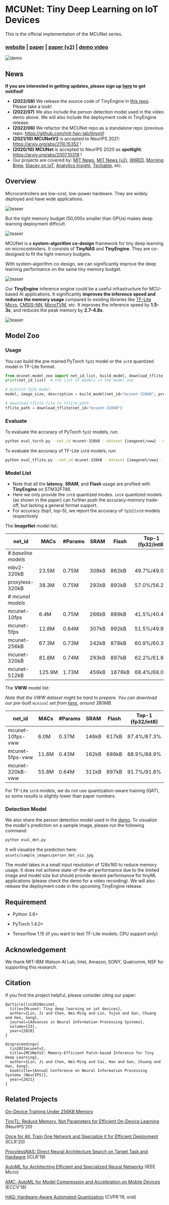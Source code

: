 # MCUNet: Tiny Deep Learning on IoT Devices 

This is the official implementation of the MCUNet series.

###  [website](http://mcunet.mit.edu/) | [paper](https://arxiv.org/abs/2007.10319) | [paper (v2)](https://arxiv.org/abs/2110.15352) | [demo video](https://www.youtube.com/watch?v=F4XKn0iDfxg)

![demo](assets/figures/mcunet_demo.gif)

## News

**If you are interested in getting updates, please sign up [here](https://forms.gle/UW1uUmnfk1k6UJPPA) to get notified!**

- **(2022/08)** We release the source code of TinyEngine in [this repo](https://github.com/mit-han-lab/tinyengine). Please take a look!
- **(2022/07)** We also include the person detection model used in the video demo above. We will also include the deployment code in TinyEngine release. 
- **(2022/06)** We refactor the MCUNet repo as a standalone repo (previous repo: https://github.com/mit-han-lab/tinyml)
- **(2021/10)** **MCUNetV2** is accepted to NeurIPS 2021: https://arxiv.org/abs/2110.15352 !
- **(2020/10)** **MCUNet** is accepted to NeurIPS 2020 as **spotlight**: https://arxiv.org/abs/2007.10319 !
- Our projects are covered by: [MIT News](https://news.mit.edu/2020/iot-deep-learning-1113), [MIT News (v2)](https://news.mit.edu/2021/tiny-machine-learning-design-alleviates-bottleneck-memory-usage-iot-devices-1208), [WIRED](https://www.wired.com/story/ai-algorithms-slimming-fit-fridge/), [Morning Brew](https://www.morningbrew.com/emerging-tech/stories/2020/12/07/researchers-figured-fit-ai-ever-onto-internet-things-microchips), [Stacey on IoT](https://staceyoniot.com/researchers-take-a-3-pronged-approach-to-edge-ai/), [Analytics Insight](https://www.analyticsinsight.net/amalgamating-ml-and-iot-in-smart-home-devices/), [Techable](https://techable.jp/archives/142462), etc.


## Overview

Microcontrollers are low-cost, low-power hardware. They are widely deployed and have wide applications.

![teaser](assets/figures/applications.png)

But the tight memory budget (50,000x smaller than GPUs) makes deep learning deployment difficult.

![teaser](assets/figures/memory_size.png)

MCUNet is a **system-algorithm co-design** framework for tiny deep learning on microcontrollers. It consists of **TinyNAS** and **TinyEngine**. They are co-designed to fit the tight memory budgets.

With system-algorithm co-design, we can significantly improve the deep learning performance on the same tiny memory budget.

![teaser](assets/figures/overview.png)

Our **TinyEngine** inference engine could be a useful infrastructure for MCU-based AI applications. It significantly **improves the inference speed and reduces the memory usage** compared to existing libraries like [TF-Lite Micro](https://www.tensorflow.org/lite/microcontrollers), [CMSIS-NN](https://arxiv.org/abs/1801.06601), [MicroTVM](https://tvm.apache.org/2020/06/04/tinyml-how-tvm-is-taming-tiny), etc. It improves the inference speed by **1.5-3x**, and reduces the peak memory by **2.7-4.8x**.

![teaser](assets/figures/latency_mem.png)



## Model Zoo

### Usage

You can build the pre-trained PyTorch `fp32` model or the `int8` quantized model in TF-Lite format.

```python
from mcunet.model_zoo import net_id_list, build_model, download_tflite
print(net_id_list)  # the list of models in the model zoo

# pytorch fp32 model
model, image_size, description = build_model(net_id="mcunet-320kB", pretrained=True)  # you can replace net_id with any other option from net_id_list

# download tflite file to tflite_path
tflite_path = download_tflite(net_id="mcunet-320kB")
```


### Evaluate

To evaluate the accuracy of PyTorch `fp32` models, run:

```bash
python eval_torch.py --net_id mcunet-320kB --dataset {imagenet/vww} --data-dir PATH/TO/DATA/val
```

To evaluate the accuracy of TF-Lite `int8` models, run:

```bash
python eval_tflite.py --net_id mcunet-320kB --dataset {imagenet/vww} --data-dir PATH/TO/DATA/val
```

### Model List

- Note that all the **latency**, **SRAM**, and **Flash** usage are profiled with **TinyEngine** on STM32F746.
- Here we only provide the `int8` quantized modes. `int4` quantized models (as shown in the paper) can further push the accuracy-memory trade-off, but lacking a general format support.
- For accuracy (top1, top-5), we report the accuracy of `fp32`/`int8` models respectively

The **ImageNet** model list:

| net_id              | MACs   | #Params | SRAM  | Flash  | Top-1<br />(fp32/int8) | Top-5<br />(fp32/int8) |
| ------------------- | ------ | ------- | ----- | ------ | ---------------------- | ---------------------- |
| *# baseline models* |        |         |       |        |                        |                        |
| mbv2-320kB          | 23.5M  | 0.75M   | 308kB | 862kB  | 49.7%/49.0%            | 74.6%/73.8%            |
| proxyless-320kB     | 38.3M  | 0.75M   | 292kB | 892kB  | 57.0%/56.2%            | 80.2%/79.7%            |
| *# mcunet models*   |        |         |       |        |                        |                        |
| mcunet-10fps        | 6.4M   | 0.75M   | 266kB | 889kB  | 41.5%/40.4%            | 66.3%/65.2%            |
| mcunet-5fps         | 12.8M  | 0.64M   | 307kB | 992kB  | 51.5%/49.9%            | 75.5%/74.1%            |
| mcunet-256kB        | 67.3M  | 0.73M   | 242kB | 878kB  | 60.9%/60.3%            | 83.3%/82.6%            |
| mcunet-320kB        | 81.8M  | 0.74M   | 293kB | 897kB  | 62.2%/61.8%            | 84.5%/84.2%            |
| mcunet-512kB        | 125.9M | 1.73M   | 456kB | 1876kB | 68.4%/68.0%            | 88.4%/88.1%            |

The **VWW** model list:

*Note that the VWW dataset might be hard to prepare. You can download our pre-built `minival` set from [here](https://www.dropbox.com/s/bc7qi89ezra9711/vww-minival.tar?dl=0), around 380MB.*

| net_id           | MACs  | #Params | SRAM  | Flash | Top-1<br />(fp32/int8) |
| ---------------- | ----- | ------- | ----- | ----- | ---------------------- |
| mcunet-10fps-vww | 6.0M  | 0.37M   | 146kB | 617kB | 87.4%/87.3%            |
| mcunet-5fps-vww  | 11.6M | 0.43M   | 162kB | 689kB | 88.9%/88.9%            |
| mcunet-320kB-vww | 55.8M | 0.64M   | 311kB | 897kB | 91.7%/91.8%            |

For TF-Lite `int8` models, we do not use quantization-aware training (QAT), so some results is slightly lower than paper numbers. 

### Detection Model

We also share the person detection model used in the [demo](https://www.youtube.com/watch?v=F4XKn0iDfxg). To visualize the model's prediction on a sample image, please run the following command:

```bash
python eval_det.py
```

It will visualize the prediction here: `assets/sample_images/person_det_vis.jpg`.

The model takes in a small input resolution of 128x160 to reduce memory usage. It does not achieve state-of-the-art performance due to the limited image and model size but should provide decent performance for tinyML applications (please check the demo for a video recording). We will also release the deployment code in the upcoming TinyEngine release. 

## Requirement

- Python 3.6+

- PyTorch 1.4.0+

- Tensorflow 1.15 (if you want to test TF-Lite models; CPU support only)

## Acknowledgement

We thank MIT-IBM Watson AI Lab, Intel, Amazon, SONY, Qualcomm, NSF for supporting this research.


## Citation
If you find the project helpful, please consider citing our paper:

```
@article{lin2020mcunet,
  title={Mcunet: Tiny deep learning on iot devices},
  author={Lin, Ji and Chen, Wei-Ming and Lin, Yujun and Gan, Chuang and Han, Song},
  journal={Advances in Neural Information Processing Systems},
  volume={33},
  year={2020}
}

@inproceedings{
  lin2021mcunetv2,
  title={MCUNetV2: Memory-Efficient Patch-based Inference for Tiny Deep Learning},
  author={Lin, Ji and Chen, Wei-Ming and Cai, Han and Gan, Chuang and Han, Song},
  booktitle={Annual Conference on Neural Information Processing Systems (NeurIPS)},
  year={2021}
} 
```


## Related Projects

[On-Device Training Under 256KB Memory](https://tinytraining.mit.edu)

[TinyTL: Reduce Memory, Not Parameters for Efficient On-Device Learning](https://arxiv.org/abs/2007.11622) (NeurIPS'20)

[Once for All: Train One Network and Specialize it for Efficient Deployment](https://arxiv.org/abs/1908.09791) (ICLR'20)

[ProxylessNAS: Direct Neural Architecture Search on Target Task and Hardware](https://arxiv.org/pdf/1812.00332.pdf) (ICLR'19)

[AutoML for Architecting Efficient and Specialized Neural Networks](https://ieeexplore.ieee.org/abstract/document/8897011) (IEEE Micro)

[AMC: AutoML for Model Compression and Acceleration on Mobile Devices](https://arxiv.org/pdf/1802.03494.pdf) (ECCV'18)

[HAQ: Hardware-Aware Automated Quantization](https://arxiv.org/pdf/1811.08886.pdf)  (CVPR'19, oral)
